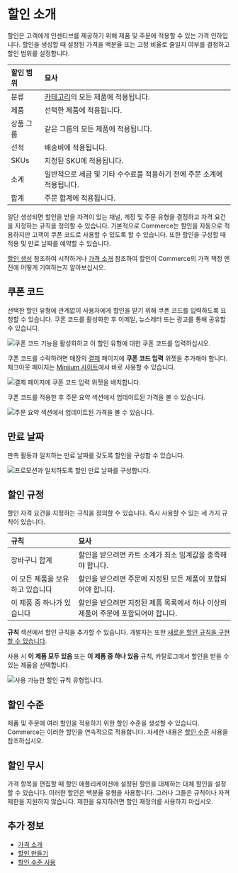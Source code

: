 
# 할인 소개

할인은 고객에게 인센티브를 제공하기 위해 제품 및 주문에 적용할 수 있는 가격 인하입니다. 할인을 생성할 때 설정된 가격을 백분율 또는 고정 비율로 줄일지 여부를 결정하고 할인 범위를 설정합니다.

| 할인 범위 | 묘사                                                                                                                                         |
|:----- |:------------------------------------------------------------------------------------------------------------------------------------------ |
| 분류    | [카테고리](../../product-management/creating-and-managing-products/products/organizing-your-catalog-with-product-categories.md)의 모든 제품에 적용됩니다. |
| 제품    | 선택한 제품에 적용됩니다.                                                                                                                             |
| 상품 그룹 | 같은 그룹의 모든 제품에 적용됩니다.                                                                                                                       |
| 선적    | 배송비에 적용됩니다.                                                                                                                                |
| SKUs  | 지정된 SKU에 적용됩니다.                                                                                                                            |
| 소계    | 일반적으로 세금 및 기타 수수료를 적용하기 전에 주문 소계에 적용됩니다.                                                                                                   |
| 합계    | 주문 합계에 적용됩니다.                                                                                                                              |

일단 생성되면 할인을 받을 자격이 있는 채널, 계정 및 주문 유형을 결정하고 자격 요건을 지정하는 규칙을 정의할 수 있습니다. 기본적으로 Commerce는 할인을 자동으로 적용하지만 고객이 쿠폰 코드로 사용할 수 있도록 할 수 있습니다. 또한 할인을 구성할 때 적용 및 만료 날짜를 예약할 수 있습니다.

[할인 생성](./creating-a-discount.md) 참조하여 시작하거나 [가격 소개](../introduction-to-pricing.md) 참조하여 할인이 Commerce의 가격 책정 엔진에 어떻게 기여하는지 알아보십시오.

## 쿠폰 코드

선택한 할인 유형에 관계없이 사용자에게 할인을 받기 위해 쿠폰 코드를 입력하도록 요청할 수 있습니다. 쿠폰 코드를 활성화한 후 이메일, 뉴스레터 또는 광고를 통해 공유할 수 있습니다.

![쿠폰 코드 기능을 활성화하고 이 할인 유형에 대한 쿠폰 코드를 입력하십시오.](./introduction-to-discounts/images/01.png)

쿠폰 코드를 수락하려면 매장의 [결제](../../creating-store-content/commerce-storefront-pages/checkout.md) 페이지에 **쿠폰 코드 입력** 위젯을 추가해야 합니다. 체크아웃 페이지는 [Miniium 사이트](../../starting-a-store/using-the-minium-accelerator-to-jump-start-your-b2b-store.md)에서 바로 사용할 수 있습니다.

![결제 페이지에 쿠폰 코드 입력 위젯을 배치합니다.](./introduction-to-discounts/images/02.png)

쿠폰 코드를 적용한 후 주문 요약 섹션에서 업데이트된 가격을 볼 수 있습니다.

![주문 요약 섹션에서 업데이트된 가격을 볼 수 있습니다.](./introduction-to-discounts/images/03.png)

## 만료 날짜

판촉 활동과 일치하는 만료 날짜를 갖도록 할인을 구성할 수 있습니다.

![프로모션과 일치하도록 할인 만료 날짜를 구성합니다.](./introduction-to-discounts/images/04.png)

## 할인 규정

할인 자격 요건을 지정하는 규칙을 정의할 수 있습니다. 즉시 사용할 수 있는 세 가지 규칙이 있습니다.

| 규칙                 | 묘사                                             |
|:------------------ |:---------------------------------------------- |
| 장바구니 합계            | 할인을 받으려면 카트 소계가 최소 임계값을 충족해야 합니다.              |
| 이 모든 제품을 보유하고 있습니다 | 할인을 받으려면 주문에 지정된 모든 제품이 포함되어야 합니다.             |
| 이 제품 중 하나가 있습니다    | 할인을 받으려면 지정된 제품 목록에서 하나 이상의 제품이 주문에 포함되어야 합니다. |

**규칙** 섹션에서 할인 규칙을 추가할 수 있습니다. 개발자는 또한 [새로운 할인 규칙을 구현할 수 있습니다](../../developer-guide/promotions/adding-a-new-discount-rule-type.md).

사용 시 **이 제품 모두 있음** 또는 **이 제품 중 하나 있음** 규칙, 카탈로그에서 할인을 받을 수 있는 제품을 선택합니다.

![사용 가능한 할인 규칙 유형입니다.](./introduction-to-discounts/images/05.png)

## 할인 수준

제품 및 주문에 여러 할인을 적용하기 위한 할인 수준을 생성할 수 있습니다. Commerce는 이러한 할인을 연속적으로 적용합니다. 자세한 내용은 [할인 수준](./using-discount-levels.md) 사용을 참조하십시오.

## 할인 무시

가격 항목을 편집할 때 할인 애플리케이션에 설정된 할인을 대체하는 대체 할인을 설정할 수 있습니다. 이러한 할인은 백분율 유형을 사용합니다. 그러나 그들은 규칙이나 자격 제한을 지원하지 않습니다. 제한을 유지하려면 할인 재정의를 사용하지 마십시오.

## 추가 정보

* [가격 소개](../introduction-to-pricing.md)
* [할인 만들기](./creating-a-discount.md)
* [할인 수준 사용](./using-discount-levels.md)
